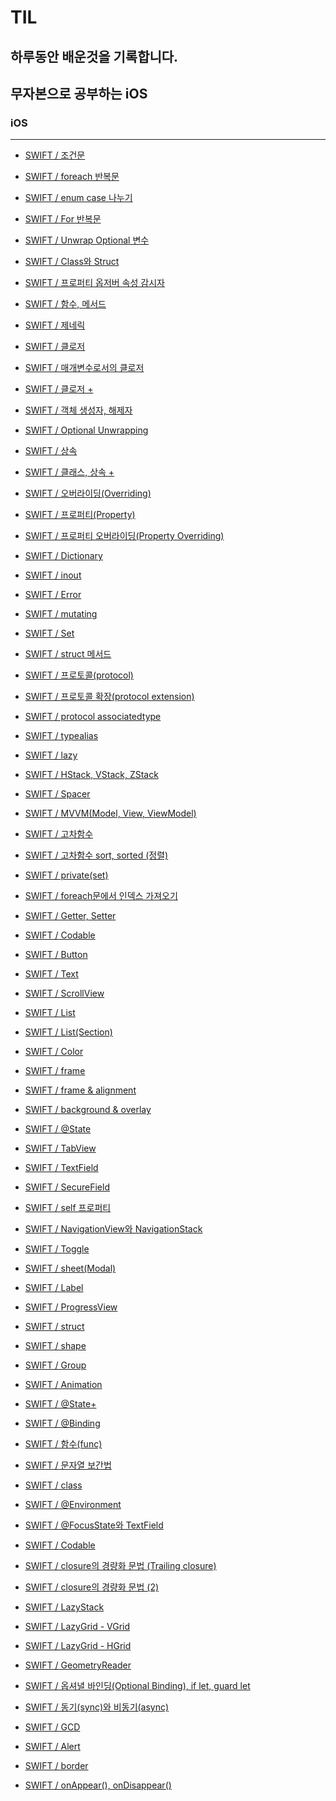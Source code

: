 # TIL
## 하루동안 배운것을 기록합니다.
## 무자본으로 공부하는 iOS

### iOS
---
- <a href = "https://github.com/kimkyumbi/TIL/blob/main/iOS/230710-1.md" > SWIFT / 조건문 </a>

- <a href = "https://github.com/kimkyumbi/TIL/blob/main/iOS/230710-2.md" > SWIFT / foreach 반복문 </a>

- <a href = "https://github.com/kimkyumbi/TIL/blob/main/iOS/230710-3.md" > SWIFT / enum case 나누기 </a>

- <a href = "https://github.com/kimkyumbi/TIL/blob/main/iOS/230710-4.md" > SWIFT / For 반복문 </a>

- <a href = "https://github.com/kimkyumbi/TIL/blob/main/iOS/230711-1.md" > SWIFT / Unwrap Optional 변수 </a>

- <a href = "https://github.com/kimkyumbi/TIL/blob/main/iOS/230712-1.md" > SWIFT / Class와 Struct </a>

- <a href = "https://github.com/kimkyumbi/TIL/blob/main/iOS/230712-2.md" > SWIFT / 프로퍼티 옵저버 속성 감시자 </a>

- <a href = "https://github.com/kimkyumbi/TIL/blob/main/iOS/230713-1.md" > SWIFT / 함수, 메서드 </a>

- <a href = "https://github.com/kimkyumbi/TIL/blob/main/iOS/230713-2.md" > SWIFT / 제네릭 </a>

- <a href = "https://github.com/kimkyumbi/TIL/blob/main/iOS/230713-3.md" > SWIFT / 클로저 </a>

- <a href = "https://github.com/kimkyumbi/TIL/blob/main/iOS/230714-1.md" > SWIFT / 매개변수로서의 클로저 </a>

- <a href = "https://github.com/kimkyumbi/TIL/blob/main/iOS/230715-1.md" > SWIFT / 클로저 + </a>

- <a href = "https://github.com/kimkyumbi/TIL/blob/main/iOS/230715-2.md" > SWIFT / 객체 생성자, 해제자 </a>

- <a href = "https://github.com/kimkyumbi/TIL/blob/main/iOS/230715-3.md" > SWIFT / Optional Unwrapping</a>

- <a href = "https://github.com/kimkyumbi/TIL/blob/main/iOS/230716-1.md" > SWIFT / 상속 </a>

- <a href = "https://github.com/kimkyumbi/TIL/blob/main/iOS/230716-2.md" > SWIFT / 클래스, 상속 + </a>

- <a href = "https://github.com/kimkyumbi/TIL/blob/main/iOS/230716-3.md" > SWIFT / 오버라이딩(Overriding) </a> 

- <a href = "https://github.com/kimkyumbi/TIL/blob/main/iOS/230717-1.md" > SWIFT / 프로퍼티(Property) </a> 

- <a href = "https://github.com/kimkyumbi/TIL/blob/main/iOS/230717-2.md" > SWIFT / 프로퍼티 오버라이딩(Property Overriding) </a> 

- <a href = "https://github.com/kimkyumbi/TIL/blob/main/iOS/230717-3.md" > SWIFT / Dictionary </a> 

- <a href = "https://github.com/kimkyumbi/TIL/blob/main/iOS/230717-4.md" > SWIFT / inout </a> 

- <a href = "https://github.com/kimkyumbi/TIL/blob/main/iOS/230717-5.md" > SWIFT / Error </a> 

- <a href = "https://github.com/kimkyumbi/TIL/blob/main/iOS/230717-6.md" > SWIFT / mutating </a> 

- <a href = "https://github.com/kimkyumbi/TIL/blob/main/iOS/230717-7.md" > SWIFT / Set </a> 

- <a href = "https://github.com/kimkyumbi/TIL/blob/main/iOS/230718-1.md" > SWIFT / struct 메서드 </a> 

- <a href = "https://github.com/kimkyumbi/TIL/blob/main/iOS/230719-1.md" > SWIFT / 프로토콜(protocol) </a> 

- <a href = "https://github.com/kimkyumbi/TIL/blob/main/iOS/230720-1.md" > SWIFT / 프로토콜 확장(protocol extension) </a> 

- <a href = "https://github.com/kimkyumbi/TIL/blob/main/iOS/230721-1.md" > SWIFT / protocol associatedtype </a> 

- <a href = "https://github.com/kimkyumbi/TIL/blob/main/iOS/230722-1.md" > SWIFT / typealias </a> 

- <a href = "https://github.com/kimkyumbi/TIL/blob/main/iOS/230724-1.md" > SWIFT / lazy </a> 

- <a href = "https://github.com/kimkyumbi/TIL/blob/main/iOS/230725-1.md" > SWIFT / HStack, VStack, ZStack </a> 

- <a href = "https://github.com/kimkyumbi/TIL/blob/main/iOS/230726-1.md" > SWIFT / Spacer </a> 

- <a href = "https://github.com/kimkyumbi/TIL/blob/main/iOS/230727-1.md" > SWIFT / MVVM(Model, View, ViewModel) </a> 

- <a href = "https://github.com/kimkyumbi/TIL/blob/main/iOS/230728-1.md" > SWIFT / 고차함수 </a> 

- <a href = "https://github.com/kimkyumbi/TIL/blob/main/iOS/230729-1.md" > SWIFT / 고차함수 sort, sorted (정렬) </a> 

- <a href = "https://github.com/kimkyumbi/TIL/blob/main/iOS/230730-1.md" > SWIFT / private(set) </a> 

- <a href = "https://github.com/kimkyumbi/TIL/blob/main/iOS/230731-1.md" > SWIFT / foreach문에서 인덱스 가져오기 </a> 

- <a href = "https://github.com/kimkyumbi/TIL/blob/main/iOS/230801-1.md" > SWIFT / Getter, Setter </a> 

- <a href = "https://github.com/kimkyumbi/TIL/blob/main/iOS/230802-1.md" > SWIFT / Codable </a> 

- <a href = "https://github.com/kimkyumbi/TIL/blob/main/iOS/230803-1.md" > SWIFT / Button </a> 

- <a href = "https://github.com/kimkyumbi/TIL/blob/main/iOS/230803-2.md" > SWIFT / Text </a> 

- <a href = "https://github.com/kimkyumbi/TIL/blob/main/iOS/230804-1.md" > SWIFT / ScrollView </a> 

- <a href = "https://github.com/kimkyumbi/TIL/blob/main/iOS/230805-1.md" > SWIFT / List </a> 

- <a href = "https://github.com/kimkyumbi/TIL/blob/main/iOS/230807-1.md" > SWIFT / List(Section) </a> 

- <a href = "https://github.com/kimkyumbi/TIL/blob/main/iOS/230808-1.md" > SWIFT / Color </a> 

- <a href = "https://github.com/kimkyumbi/TIL/blob/main/iOS/230809-1.md" > SWIFT / frame </a> 

- <a href = "https://github.com/kimkyumbi/TIL/blob/main/iOS/230810-1.md" > SWIFT / frame & alignment </a> 

- <a href = "https://github.com/kimkyumbi/TIL/blob/main/iOS/230811-1.md" > SWIFT / background & overlay </a> 

- <a href = "https://github.com/kimkyumbi/TIL/blob/main/iOS/230812-1.md" > SWIFT / @State </a> 

- <a href = "https://github.com/kimkyumbi/TIL/blob/main/iOS/230813-1.md" > SWIFT / TabView </a> 

- <a href = "https://github.com/kimkyumbi/TIL/blob/main/iOS/230814-1.md" > SWIFT / TextField </a> 

- <a href = "https://github.com/kimkyumbi/TIL/blob/main/iOS/230815-1.md" > SWIFT / SecureField </a> 

- <a href = "https://github.com/kimkyumbi/TIL/blob/main/iOS/230816-1.md" > SWIFT / self 프로퍼티 </a> 

- <a href = "https://github.com/kimkyumbi/TIL/blob/main/iOS/230817-1.md" > SWIFT / NavigationView와 NavigationStack </a> 

- <a href = "https://github.com/kimkyumbi/TIL/blob/main/iOS/230818-1.md" > SWIFT / Toggle </a> 

- <a href = "https://github.com/kimkyumbi/TIL/blob/main/iOS/230821-1.md" > SWIFT / sheet(Modal) </a> 

- <a href = "https://github.com/kimkyumbi/TIL/blob/main/iOS/230822-1.md" > SWIFT / Label </a> 

- <a href = "https://github.com/kimkyumbi/TIL/blob/main/iOS/230822-2.md" > SWIFT / ProgressView </a> 

- <a href = "https://github.com/kimkyumbi/TIL/blob/main/iOS/230822-3.md" > SWIFT / struct </a> 

- <a href = "https://github.com/kimkyumbi/TIL/blob/main/iOS/230824-1.md" > SWIFT / shape </a> 

- <a href = "https://github.com/kimkyumbi/TIL/blob/main/iOS/230825-1.md" > SWIFT / Group </a> 

- <a href = "https://github.com/kimkyumbi/TIL/blob/main/iOS/230827-1.md" > SWIFT / Animation </a> 

- <a href = "https://github.com/kimkyumbi/TIL/blob/main/iOS/230828-1.md" > SWIFT / @State+ </a> 

- <a href = "https://github.com/kimkyumbi/TIL/blob/main/iOS/230829-1.md" > SWIFT / @Binding </a> 

- <a href = "https://github.com/kimkyumbi/TIL/blob/main/iOS/230830-1.md" > SWIFT / 함수(func) </a> 

- <a href = "https://github.com/kimkyumbi/TIL/blob/main/iOS/230830-2.md" > SWIFT / 문자열 보간법 </a> 

- <a href = "https://github.com/kimkyumbi/TIL/blob/main/iOS/230902-1.md" > SWIFT / class </a> 

- <a href = "https://github.com/kimkyumbi/TIL/blob/main/iOS/230903-1.md" > SWIFT / @Environment </a> 

- <a href = "https://github.com/kimkyumbi/TIL/blob/main/iOS/230904-1.md" > SWIFT / @FocusState와 TextField </a> 

- <a href = "https://github.com/kimkyumbi/TIL/blob/main/iOS/230905-1.md" > SWIFT / Codable </a> 

- <a href = "https://github.com/kimkyumbi/TIL/blob/main/iOS/230906-1.md" > SWIFT / closure의 경량화 문법 (Trailing closure) </a> 

- <a href = "https://github.com/kimkyumbi/TIL/blob/main/iOS/230907-1.md" > SWIFT / closure의 경량화 문법 (2) </a> 

- <a href = "https://github.com/kimkyumbi/TIL/blob/main/iOS/230908-1.md" > SWIFT / LazyStack </a> 

- <a href = "https://github.com/kimkyumbi/TIL/blob/main/iOS/230909-1.md" > SWIFT / LazyGrid - VGrid </a> 

- <a href = "https://github.com/kimkyumbi/TIL/blob/main/iOS/230910-1.md" > SWIFT / LazyGrid - HGrid </a> 

- <a href = "https://github.com/kimkyumbi/TIL/blob/main/iOS/230911-1.md" > SWIFT / GeometryReader </a> 

- <a href = "https://github.com/kimkyumbi/TIL/blob/main/iOS/230912-1.md" > SWIFT / 옵셔녈 바인딩(Optional Binding), if let, guard let </a> 

- <a href = "https://github.com/kimkyumbi/TIL/blob/main/iOS/230914-1.md" > SWIFT / 동기(sync)와 비동기(async) </a> 

- <a href = "https://github.com/kimkyumbi/TIL/blob/main/iOS/230918-1.md" > SWIFT / GCD </a> 

- <a href = "https://github.com/kimkyumbi/TIL/blob/main/iOS/230919-1.md" > SWIFT / Alert </a> 

- <a href = "https://github.com/kimkyumbi/TIL/blob/main/iOS/230920-1.md" > SWIFT / border </a> 

- <a href = "https://github.com/kimkyumbi/TIL/blob/main/iOS/230922-1.md" > SWIFT / onAppear(), onDisappear() </a> 